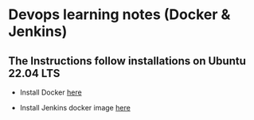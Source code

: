 # Devops learning notes (Docker & Jenkins)

## The Instructions follow installations on Ubuntu 22.04 LTS

- Install Docker [here](./docker-conf/DOCKER.md)

- Install Jenkins docker image [here](./jenkins-conf/JENKINS.md)
